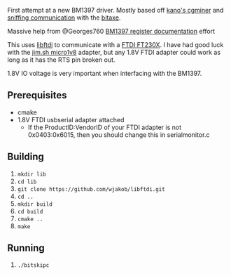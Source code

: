 First attempt at a new BM1397 driver. Mostly based off [kano's cgminer](https://github.com/kanoi/cgminer) and [sniffing communication](bm1397_protocol.md) with the [bitaxe](https://github.com/skot/bitaxe).

Massive help from @Georges760 [BM1397 register documentation](https://github.com/skot/BM1397/blob/master/registers.md) effort

This uses [libftdi](https://www.intra2net.com/en/developer/libftdi/) to communicate with a [FTDI FT230X](https://ftdichip.com/products/ft230xq/). I have had good luck with the [jim.sh micro1v8](https://jim.sh/1v8/) adapter, but any 1.8V FTDI adapter could work as long as it has the RTS pin broken out.

1.8V IO voltage is very important when interfacing with the BM1397.

## Prerequisites
- cmake
- 1.8V FTDI usbserial adapter attached
    - If the ProductID:VendorID of your FTDI adapter is not 0x0403:0x6015, then you should change this in serialmonitor.c

## Building
1. `mkdir lib`
2. `cd lib`
3. `git clone https://github.com/wjakob/libftdi.git`
4. `cd ..`
5. `mkdir build`
6. `cd build`
7. `cmake ..`
8. `make`

## Running
1. `./bitskipc`